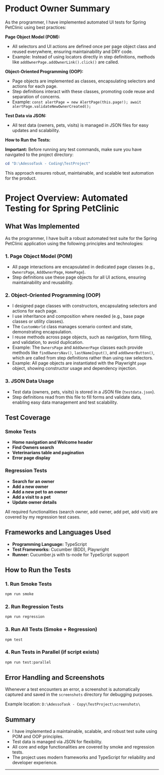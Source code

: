 # Product Owner Summary

As the programmer, I have implemented automated UI tests for Spring PetClinic using best practices:

**Page Object Model (POM):**

- All selectors and UI actions are defined once per page object class and reused everywhere, ensuring maintainability and DRY code.
- Example: Instead of using locators directly in step definitions, methods like `addOwnerPage.addOwnerLink().click()` are called.

**Object-Oriented Programming (OOP):**

- Page objects are implemented as classes, encapsulating selectors and actions for each page.
- Step definitions interact with these classes, promoting code reuse and separation of concerns.
- Example: `const alertPage = new AlertPage(this.page!); await alertPage.validateNewOwnerCreated();`

**Test Data via JSON:**

- All test data (owners, pets, visits) is managed in JSON files for easy updates and scalability.

**How to Run the Tests:**

**Important:** Before running any test commands, make sure you have navigated to the project directory:

```powershell
cd "D:\AdessoTask - Coding\TestProject"
```
This approach ensures robust, maintainable, and scalable test automation for the product.

# Project Overview: Automated Testing for Spring PetClinic

## What Was Implemented

As the programmer, I have built a robust automated test suite for the Spring PetClinic application using the following principles and technologies:

### 1. Page Object Model (POM)

- All page interactions are encapsulated in dedicated page classes (e.g., `OwnersPage`, `AddOwnerPage`, `HomePage`).
- Step definitions use these page objects for all UI actions, ensuring maintainability and reusability.

### 2. Object-Oriented Programming (OOP)

- I designed page classes with constructors, encapsulating selectors and actions for each page.
- I use inheritance and composition where needed (e.g., base page classes or utility classes).
- The `CustomWorld` class manages scenario context and state, demonstrating encapsulation.
- I reuse methods across page objects, such as navigation, form filling, and validation, to avoid duplication.
- Example: The `OwnersPage` and `AddOwnerPage` classes each provide methods like `findOwnersNav()`, `lastNameInput()`, and `addOwnerButton()`, which are called from step definitions rather than using raw selectors.
- Example: All page objects are instantiated with the Playwright `page` object, showing constructor usage and dependency injection.

### 3. JSON Data Usage

- Test data (owners, pets, visits) is stored in a JSON file (`testdata.json`).
- Step definitions read from this file to fill forms and validate data, enabling easy data management and test scalability.

## Test Coverage

### Smoke Tests

- **Home navigation and Welcome header**
- **Find Owners search**
- **Veterinarians table and pagination**
- **Error page display**

### Regression Tests

- **Search for an owner**
- **Add a new owner**
- **Add a new pet to an owner**
- **Add a visit to a pet**
- **Update owner details**

All required functionalities (search owner, add owner, add pet, add visit) are covered by my regression test cases.

## Frameworks and Languages Used

- **Programming Language:** TypeScript
- **Test Frameworks:** Cucumber (BDD), Playwright
- **Runner:** Cucumber.js with ts-node for TypeScript support

## How to Run the Tests

### 1. Run Smoke Tests

```sh
npm run smoke
```

### 2. Run Regression Tests

```sh
npm run regression
```

### 3. Run All Tests (Smoke + Regression)

```sh
npm test
```

### 4. Run Tests in Parallel (if script exists)

```sh
npm run test:parallel
```

## Error Handling and Screenshots

Whenever a test encounters an error, a screenshot is automatically captured and saved in the `screenshots` directory for debugging purposes.

Example location: `D:\AdessoTask - Copy\TestProject\screenshots\`

## Summary

- I have implemented a maintainable, scalable, and robust test suite using POM and OOP principles.
- Test data is managed via JSON for flexibility.
- All core and edge functionalities are covered by smoke and regression tests.
- The project uses modern frameworks and TypeScript for reliability and developer experience.

---
